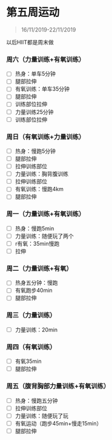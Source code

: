 # 第五周运动

>16/11/2019-22/11/2019

以后HIIT都是周末做

### 周六（力量训练+有氧训练）

- [ ] 热身：单车5分钟
- [ ] 腿部拉伸
- [ ] 有氧训练：单车35分钟
- [ ] 腿部拉伸
- [ ] 训练部位拉伸
- [ ] 力量训练25分钟
- [ ] 训练部位拉伸

### 周日（有氧训练+力量训练）

- [ ] 热身：慢跑5分钟
- [ ] 腿部拉伸
- [ ] 拉伸训练部位
- [ ] 力量训练：胸背腹训练
- [ ] 拉伸训练部位
- [ ] 有氧训练：慢跑4km
- [ ] 腿部拉伸

### 周一（力量训练+有氧训练）

- [ ] 热身：慢跑5min
- [ ] 力量训练：随便玩了两个
- [ ] r有氧：35min慢跑
- [ ] 拉伸

### 周二（力量训练+有氧）

- [ ] 热身五分钟：慢跑
- [ ] 有氧跑步40min
- [ ] 腿部拉伸

### 周三（力量训练）

- [ ] 力量训练：20min

### 周四（有氧训练）

- [ ] 有氧35min
- [ ] 腿部拉伸

### 周五（腹背胸部力量训练+有氧训练）

- [ ] 热身：慢跑五分钟
- [ ] 拉伸训练部位
- [ ] 力量训练：随便玩了玩
- [ ] 有氧运动（跑步45min+慢走15min）
- [ ] 腿部拉伸